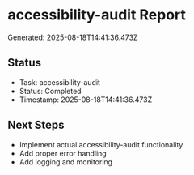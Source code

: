 # accessibility-audit Report

Generated: 2025-08-18T14:41:36.473Z

## Status
- Task: accessibility-audit
- Status: Completed
- Timestamp: 2025-08-18T14:41:36.473Z

## Next Steps
- Implement actual accessibility-audit functionality
- Add proper error handling
- Add logging and monitoring
